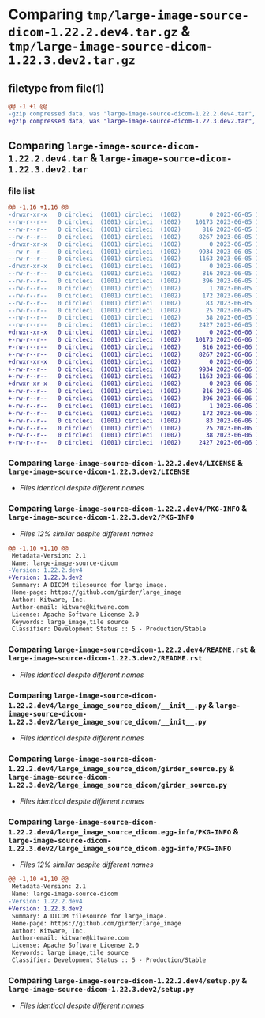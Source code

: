 # Comparing `tmp/large-image-source-dicom-1.22.2.dev4.tar.gz` & `tmp/large-image-source-dicom-1.22.3.dev2.tar.gz`

## filetype from file(1)

```diff
@@ -1 +1 @@
-gzip compressed data, was "large-image-source-dicom-1.22.2.dev4.tar", last modified: Mon Jun  5 19:13:11 2023, max compression
+gzip compressed data, was "large-image-source-dicom-1.22.3.dev2.tar", last modified: Tue Jun  6 16:57:31 2023, max compression
```

## Comparing `large-image-source-dicom-1.22.2.dev4.tar` & `large-image-source-dicom-1.22.3.dev2.tar`

### file list

```diff
@@ -1,16 +1,16 @@
-drwxr-xr-x   0 circleci  (1001) circleci  (1002)        0 2023-06-05 19:13:11.664578 large-image-source-dicom-1.22.2.dev4/
--rw-r--r--   0 circleci  (1001) circleci  (1002)    10173 2023-06-05 19:13:11.000000 large-image-source-dicom-1.22.2.dev4/LICENSE
--rw-r--r--   0 circleci  (1001) circleci  (1002)      816 2023-06-05 19:13:11.664578 large-image-source-dicom-1.22.2.dev4/PKG-INFO
--rw-r--r--   0 circleci  (1001) circleci  (1002)     8267 2023-06-05 19:13:11.000000 large-image-source-dicom-1.22.2.dev4/README.rst
-drwxr-xr-x   0 circleci  (1001) circleci  (1002)        0 2023-06-05 19:13:11.664578 large-image-source-dicom-1.22.2.dev4/large_image_source_dicom/
--rw-r--r--   0 circleci  (1001) circleci  (1002)     9934 2023-06-05 19:12:22.000000 large-image-source-dicom-1.22.2.dev4/large_image_source_dicom/__init__.py
--rw-r--r--   0 circleci  (1001) circleci  (1002)     1163 2023-06-05 19:12:22.000000 large-image-source-dicom-1.22.2.dev4/large_image_source_dicom/girder_source.py
-drwxr-xr-x   0 circleci  (1001) circleci  (1002)        0 2023-06-05 19:13:11.664578 large-image-source-dicom-1.22.2.dev4/large_image_source_dicom.egg-info/
--rw-r--r--   0 circleci  (1001) circleci  (1002)      816 2023-06-05 19:13:11.000000 large-image-source-dicom-1.22.2.dev4/large_image_source_dicom.egg-info/PKG-INFO
--rw-r--r--   0 circleci  (1001) circleci  (1002)      396 2023-06-05 19:13:11.000000 large-image-source-dicom-1.22.2.dev4/large_image_source_dicom.egg-info/SOURCES.txt
--rw-r--r--   0 circleci  (1001) circleci  (1002)        1 2023-06-05 19:13:11.000000 large-image-source-dicom-1.22.2.dev4/large_image_source_dicom.egg-info/dependency_links.txt
--rw-r--r--   0 circleci  (1001) circleci  (1002)      172 2023-06-05 19:13:11.000000 large-image-source-dicom-1.22.2.dev4/large_image_source_dicom.egg-info/entry_points.txt
--rw-r--r--   0 circleci  (1001) circleci  (1002)       83 2023-06-05 19:13:11.000000 large-image-source-dicom-1.22.2.dev4/large_image_source_dicom.egg-info/requires.txt
--rw-r--r--   0 circleci  (1001) circleci  (1002)       25 2023-06-05 19:13:11.000000 large-image-source-dicom-1.22.2.dev4/large_image_source_dicom.egg-info/top_level.txt
--rw-r--r--   0 circleci  (1001) circleci  (1002)       38 2023-06-05 19:13:11.664578 large-image-source-dicom-1.22.2.dev4/setup.cfg
--rw-r--r--   0 circleci  (1001) circleci  (1002)     2427 2023-06-05 19:12:22.000000 large-image-source-dicom-1.22.2.dev4/setup.py
+drwxr-xr-x   0 circleci  (1001) circleci  (1002)        0 2023-06-06 16:57:31.956503 large-image-source-dicom-1.22.3.dev2/
+-rw-r--r--   0 circleci  (1001) circleci  (1002)    10173 2023-06-06 16:57:31.000000 large-image-source-dicom-1.22.3.dev2/LICENSE
+-rw-r--r--   0 circleci  (1001) circleci  (1002)      816 2023-06-06 16:57:31.956503 large-image-source-dicom-1.22.3.dev2/PKG-INFO
+-rw-r--r--   0 circleci  (1001) circleci  (1002)     8267 2023-06-06 16:57:31.000000 large-image-source-dicom-1.22.3.dev2/README.rst
+drwxr-xr-x   0 circleci  (1001) circleci  (1002)        0 2023-06-06 16:57:31.956503 large-image-source-dicom-1.22.3.dev2/large_image_source_dicom/
+-rw-r--r--   0 circleci  (1001) circleci  (1002)     9934 2023-06-06 16:56:44.000000 large-image-source-dicom-1.22.3.dev2/large_image_source_dicom/__init__.py
+-rw-r--r--   0 circleci  (1001) circleci  (1002)     1163 2023-06-06 16:56:44.000000 large-image-source-dicom-1.22.3.dev2/large_image_source_dicom/girder_source.py
+drwxr-xr-x   0 circleci  (1001) circleci  (1002)        0 2023-06-06 16:57:31.956503 large-image-source-dicom-1.22.3.dev2/large_image_source_dicom.egg-info/
+-rw-r--r--   0 circleci  (1001) circleci  (1002)      816 2023-06-06 16:57:31.000000 large-image-source-dicom-1.22.3.dev2/large_image_source_dicom.egg-info/PKG-INFO
+-rw-r--r--   0 circleci  (1001) circleci  (1002)      396 2023-06-06 16:57:31.000000 large-image-source-dicom-1.22.3.dev2/large_image_source_dicom.egg-info/SOURCES.txt
+-rw-r--r--   0 circleci  (1001) circleci  (1002)        1 2023-06-06 16:57:31.000000 large-image-source-dicom-1.22.3.dev2/large_image_source_dicom.egg-info/dependency_links.txt
+-rw-r--r--   0 circleci  (1001) circleci  (1002)      172 2023-06-06 16:57:31.000000 large-image-source-dicom-1.22.3.dev2/large_image_source_dicom.egg-info/entry_points.txt
+-rw-r--r--   0 circleci  (1001) circleci  (1002)       83 2023-06-06 16:57:31.000000 large-image-source-dicom-1.22.3.dev2/large_image_source_dicom.egg-info/requires.txt
+-rw-r--r--   0 circleci  (1001) circleci  (1002)       25 2023-06-06 16:57:31.000000 large-image-source-dicom-1.22.3.dev2/large_image_source_dicom.egg-info/top_level.txt
+-rw-r--r--   0 circleci  (1001) circleci  (1002)       38 2023-06-06 16:57:31.956503 large-image-source-dicom-1.22.3.dev2/setup.cfg
+-rw-r--r--   0 circleci  (1001) circleci  (1002)     2427 2023-06-06 16:56:44.000000 large-image-source-dicom-1.22.3.dev2/setup.py
```

### Comparing `large-image-source-dicom-1.22.2.dev4/LICENSE` & `large-image-source-dicom-1.22.3.dev2/LICENSE`

 * *Files identical despite different names*

### Comparing `large-image-source-dicom-1.22.2.dev4/PKG-INFO` & `large-image-source-dicom-1.22.3.dev2/PKG-INFO`

 * *Files 12% similar despite different names*

```diff
@@ -1,10 +1,10 @@
 Metadata-Version: 2.1
 Name: large-image-source-dicom
-Version: 1.22.2.dev4
+Version: 1.22.3.dev2
 Summary: A DICOM tilesource for large_image.
 Home-page: https://github.com/girder/large_image
 Author: Kitware, Inc.
 Author-email: kitware@kitware.com
 License: Apache Software License 2.0
 Keywords: large_image,tile source
 Classifier: Development Status :: 5 - Production/Stable
```

### Comparing `large-image-source-dicom-1.22.2.dev4/README.rst` & `large-image-source-dicom-1.22.3.dev2/README.rst`

 * *Files identical despite different names*

### Comparing `large-image-source-dicom-1.22.2.dev4/large_image_source_dicom/__init__.py` & `large-image-source-dicom-1.22.3.dev2/large_image_source_dicom/__init__.py`

 * *Files identical despite different names*

### Comparing `large-image-source-dicom-1.22.2.dev4/large_image_source_dicom/girder_source.py` & `large-image-source-dicom-1.22.3.dev2/large_image_source_dicom/girder_source.py`

 * *Files identical despite different names*

### Comparing `large-image-source-dicom-1.22.2.dev4/large_image_source_dicom.egg-info/PKG-INFO` & `large-image-source-dicom-1.22.3.dev2/large_image_source_dicom.egg-info/PKG-INFO`

 * *Files 12% similar despite different names*

```diff
@@ -1,10 +1,10 @@
 Metadata-Version: 2.1
 Name: large-image-source-dicom
-Version: 1.22.2.dev4
+Version: 1.22.3.dev2
 Summary: A DICOM tilesource for large_image.
 Home-page: https://github.com/girder/large_image
 Author: Kitware, Inc.
 Author-email: kitware@kitware.com
 License: Apache Software License 2.0
 Keywords: large_image,tile source
 Classifier: Development Status :: 5 - Production/Stable
```

### Comparing `large-image-source-dicom-1.22.2.dev4/setup.py` & `large-image-source-dicom-1.22.3.dev2/setup.py`

 * *Files identical despite different names*

